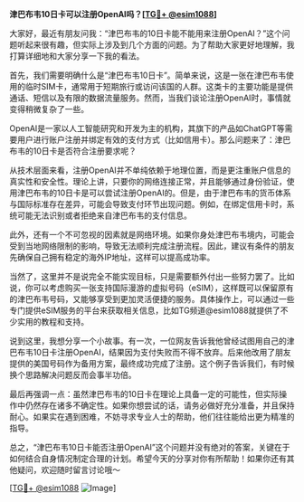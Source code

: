 **津巴布韦10日卡可以注册OpenAI吗？[[TG💪+ @esim1088](https://t.me/s/esim1088)]**

大家好，最近有朋友问我：“津巴布韦的10日卡能不能用来注册OpenAI？”这个问题听起来很有趣，但实际上涉及到几个方面的问题。为了帮助大家更好地理解，我打算详细地和大家分享一下我的看法。

首先，我们需要明确什么是“津巴布韦10日卡”。简单来说，这是一张在津巴布韦使用的临时SIM卡，通常用于短期旅行或访问该国的人群。这类卡的主要功能是提供通话、短信以及有限的数据流量服务。然而，当我们谈论注册OpenAI时，事情就变得稍微复杂了一些。

OpenAI是一家以人工智能研究和开发为主的机构，其旗下的产品如ChatGPT等需要用户进行账户注册并绑定有效的支付方式（比如信用卡）。那么问题来了：津巴布韦的10日卡是否符合注册要求呢？

从技术层面来看，注册OpenAI并不单纯依赖于地理位置，而是更注重账户信息的真实性和安全性。理论上讲，只要你的网络连接正常，并且能够通过身份验证，使用津巴布韦的10日卡是可以尝试注册OpenAI的。但是，由于津巴布韦的货币体系与国际标准存在差异，可能会导致支付环节出现问题。例如，在绑定信用卡时，系统可能无法识别或者拒绝来自津巴布韦的支付信息。

此外，还有一个不可忽视的因素就是网络环境。如果你身处津巴布韦境内，可能会受到当地网络限制的影响，导致无法顺利完成注册流程。因此，建议有条件的朋友先确保自己拥有稳定的海外IP地址，这样可以提高成功率。

当然了，这里并不是说完全不能实现目标，只是需要额外付出一些努力罢了。比如说，你可以考虑购买一张支持国际漫游的虚拟号码（eSIM），这样既可以保留原有的津巴布韦号码，又能够享受到更加灵活便捷的服务。具体操作上，可以通过一些专门提供eSIM服务的平台来获取相关信息，比如TG频道@esim1088就提供了不少实用的教程和支持。

说到这里，我想分享一个小故事。有一次，一位网友告诉我他曾经试图用自己的津巴布韦10日卡注册OpenAI，结果因为支付失败而不得不放弃。后来他改用了朋友提供的美国号码作为备用方案，最终成功完成了注册。这个例子告诉我们，有时候换个思路解决问题反而会事半功倍。

最后再强调一点：虽然津巴布韦的10日卡在理论上具备一定的可能性，但实际操作中仍然存在诸多不确定性。如果你想尝试的话，请务必做好充分准备，并且保持耐心。如果实在遇到困难，不妨寻求专业人士的帮助，他们往往能给出更为精准的指导。

总之，“津巴布韦10日卡能否注册OpenAI”这个问题并没有绝对的答案，关键在于如何结合自身情况制定合理的计划。希望今天的分享对你有所帮助！如果你还有其他疑问，欢迎随时留言讨论哦～

[[TG💪+ @esim1088](https://t.me/s/esim1088) ![Image](https://i.postimg.cc/4NQfJmqS/Snipaste-2025-05-13-00-14-12.png)]